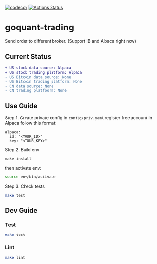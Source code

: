 [![codecov](https://codecov.io/gh/hyu2707/goquant/branch/master/graph/badge.svg)](https://codecov.io/gh/hyu2707/goquant)
[![Actions Status](https://github.com/byu2707/goquant/workflows/Python%20application/badge.svg)](https://github.com/byu2707/goquant/actions)
# goquant-trading
Send order to different broker. (Support IB and Alpaca right now)

## Current Status
```diff
+ US stock data source: Alpaca
+ US stock trading platform: Alpaca
- US Bitcoin data source: None
- US Bitcoin trading platform: None
- CN data source: None
- CN trading platfoorm: None
```


## Use Guide
Step 1. Create private config in `config/priv.yaml`
register free account in Alpaca
follow this format:
```
alpaca:
  id: "<YOUR_ID>"
  key: "<YOUR_KEY>"
```
Step 2. Build env
```
make install
```
then activate env:
```bash
source env/bin/activate
```
Step 3. Check tests
```bash
make test
```

## Dev Guide
### Test
```bash
make test
```
### Lint
```bash
make lint
```


